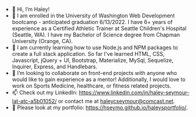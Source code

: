 - 👋 Hi, I’m Haley!
- 👀 I am enrolled in the University of Washington Web Development bootcamp - anticipated graduation 6/13/2022. I have 6+ years of experience as a Certified Athletic Trainer at Seattle Children's Hospital (Seattle, WA). I have my Bachelor of Science degree from Chapman University (Orange, CA).
- 🌱 I am currently learning how to use Node.js and NPM packages to create a full stack application. So far I've learned HTML, CSS, Javascript, jQuery + UI, Bootstrap, Materialize, MySql, Sequelize, Inquirer, Express, and Handlebars. 
- 💞️ I’m looking to collaborate on front-end projects with anyone who would like to gain experience as a mentor! Additionally, I would love to work on Sports Medicine, healthcare, or fitness related projects. 
- 📫 Check out my LinkedIn: https://www.linkedin.com/in/haley-seymour-lat-atc-a5b01052/ or contact me at haleycseymour@comcast.net. 
- 📖 Please look at my portfolio: https://hseymo.github.io/haleysportfolio/. 

<!---
hseymo/hseymo is a ✨ special ✨ repository because its `README.md` (this file) appears on your GitHub profile.
You can click the Preview link to take a look at your changes.
--->
